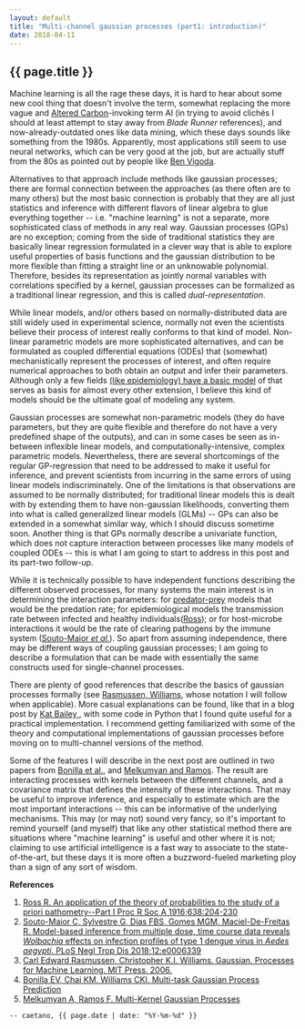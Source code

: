 ```yaml
---
layout: default
title: "Multi-channel gaussian processes (part1: introduction)"
date: 2018-04-11
---
```


## {{ page.title }}

Machine learning is all the rage these days, it is hard to hear about some new cool thing that doesn't involve the term, somewhat replacing the more vague and [Altered Carbon](https://motherboard.vice.com/en_us/article/a34dxe/altered-carbon-netflix-review)-invoking term AI (in trying to avoid clichés I should at least attempt to stay away from _Blade Runner_ references), and now-already-outdated ones like data mining, which these days sounds like something from the 1980s.
Apparently, most applications still seem to use neural networks, which can be very good at the job, but are actually stuff from the 80s as pointed out by people like [Ben Vigoda](https://tedxboston.org/speaker/vigoda).

Alternatives to that approach include methods like gaussian processes; there are formal connection between the approaches (as there often are to many others) but the most basic connection is probably that they are all just statistics and inference with different flavors of linear algebra to glue everything together -- i.e. "machine learning" is not a separate, more sophisticated class of methods in any real way.
Gaussian processes (GPs) are no exception; coming from the side of traditional statistics they are basically linear regression formulated in a clever way that is able to explore useful properties of basis functions and the gaussian distribution to be more flexible than fitting a straight line or an unknowable polynomial.
Therefore, besides its representation as jointly normal variables with correlations specified by a kernel, gaussian processes can be formalized as a traditional linear regression, and this is called _dual-representation_.

While linear models, and/or others based on normally-distributed data are still widely used in experimental science, normally not even the scientists believe their process of interest really conforms to that kind of model.
Non-linear parametric models are more sophisticated alternatives, and can be formulated as coupled differential equations (ODEs) that (somewhat) mechanistically represent the processes of interest, and often require numerical approaches to both obtain an output and infer their parameters.
Although only a few fields [(like epidemiology) have a basic model](http://mathworld.wolfram.com/SIRModel.html) of that serves as basis for almost every other extension, I believe this kind of models should be the ultimate goal of modeling any system.

Gaussian processes are somewhat non-parametric models (they do have parameters, but they are quite flexible and therefore do not have a very predefined shape of the outputs), and can in some cases be seen as in-between inflexible linear models, and computationally-intensive, complex parametric models.
Nevertheless, there are several shortcomings of the regular GP-regression that need to be addressed to make it useful for inference, and prevent scientists from incurring in the same errors of using linear models indiscriminately.
One of the limitations is that observations are assumed to be normally distributed; for traditional linear models this is dealt with by extending them to have non-gaussian likelihoods, converting them into what is called generalized linear models (GLMs) -- GPs can also be extended in a somewhat similar way, which I should discuss sometime soon.
Another thing is that GPs normally describe a univariate function, which does not capture interaction between processes like many models of coupled ODEs -- this is what I am going to start to address in this post and its part-two follow-up.

While it is technically possible to have independent functions describing the different observed processes, for many systems the main interest is in determining the interaction parameters: for [predator-prey](http://mathworld.wolfram.com/Lotka-VolterraEquations.html) models that would be the predation rate; for epidemiological models the transmission rate between infected and healthy individuals([Ross](http://rspa.royalsocietypublishing.org/content/92/638/204)); or for host-microbe interactions it would be the rate of clearing pathogens by the immune system
([Souto-Maior _et al._](http://journals.plos.org/plosntds/article?id=10.1371/journal.pntd.0006339)).
So apart from assuming independence, there may be different ways of coupling gaussian processes; I am going to describe a formulation that can be made with essentially the same constructs used for single-channel processes.

There are plenty of good references that describe the basics of gaussian processes formally (see [Rasmussen, Williams](http://www.gaussianprocess.org/gpml/), whose notation I will follow when applicable). More casual explanations can be found, like that in a blog post by [Kat Bailey ](http://katbailey.github.io/post/gaussian-processes-for-dummies/), with some code in Python that I found quite useful for a practical implementation.
I recommend getting familiarized with some of the theory and computational implementations of gaussian processes before moving on to multi-channel versions of the method.

Some of the features I will describe in the next post are outlined in two papers from [Bonilla et al.](https://papers.nips.cc/paper/3189-multi-task-gaussian-process-prediction.pdf), and [Melkumyan and Ramos](https://www.ijcai.org/Proceedings/11/Papers/238.pdf). The result are interacting processes with kernels between the different channels, and a covariance matrix that defines the intensity of these interactions. That may be useful to improve inference, and especially to estimate which are the most important interactions --  this can be informative of the underlying mechanisms.
This may (or may not) sound very fancy, so it's important to remind yourself (and myself) that like any other statistical method there are situations where "machine learning" is useful and other where it is not; claiming to use artificial intelligence is a fast way to associate to the state-of-the-art, but these days it is more often a buzzword-fueled marketing ploy than a sign of any sort of wisdom.

**References**
1. [Ross R. An application of the theory of probabilities to the study of a priori pathometry--Part I Proc R Soc A 1916;638:204-230](http://rspa.royalsocietypublishing.org/content/92/638/204)
2. [Souto-Maior C, Sylvestre G, Dias FBS, Gomes MGM, Maciel-De-Freitas R. Model-based inference from multiple dose, time course data reveals _Wolbachia_ effects on infection profiles of type 1 dengue virus in _Aedes aegypti_. PLoS Negl Trop Dis 2018;12:e0006339](https://doi.org/10.1371/journal.pntd.0006339)
3. [Carl Edward Rasmussen, Christopher K.I. Williams. Gaussian. Processes for Machine Learning. MIT Press. 2006.](http://www.gaussianprocess.org/gpml/)
4. [Bonilla EV, Chai KM, Williams CKI. Multi-task Gaussian Process Prediction](https://papers.nips.cc/paper/3189-multi-task-gaussian-process-prediction)
5. [Melkumyan A, Ramos F. Multi-Kernel Gaussian Processes](https://www.ijcai.org/Proceedings/11/Papers/238.pdf)

`-- caetano, {{ page.date | date: "%Y-%m-%d" }}`
